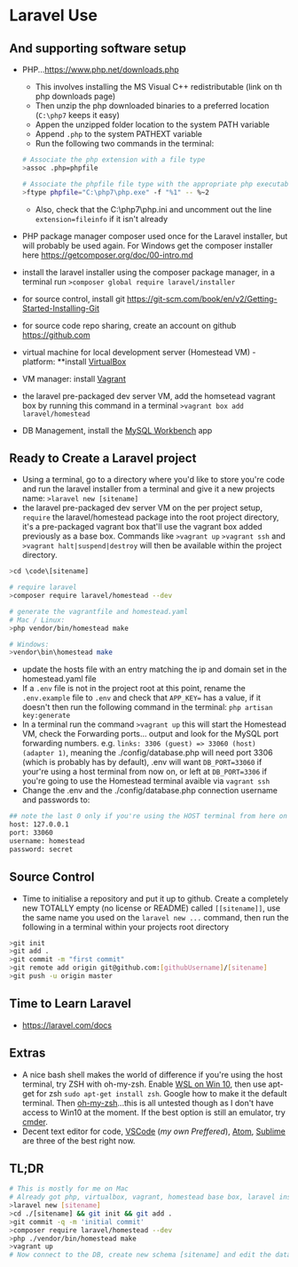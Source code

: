 # Laravel Use

## And supporting software setup

* PHP...<https://www.php.net/downloads.php>
  * This involves installing the MS Visual C++ redistributable (link on th php downloads page)
  * Then unzip the php downloaded binaries to a preferred location (`C:\php7` keeps it easy)
  * Appen the unzipped folder location to the system PATH variable
  * Append `.php` to the system PATHEXT variable
  * Run the following two commands in the terminal:

  ```bash
  # Associate the php extension with a file type
  >assoc .php=phpfile

  # Associate the phpfile file type with the appropriate php executable
  >ftype phpfile="C:\php7\php.exe" -f "%1" -- %~2
  ```

  * Also, check that  the C:\php7\php.ini and uncomment out the line `extension=fileinfo` if it isn't already

* PHP package manager composer used once for the Laravel installer, but will probably be used again. For Windows get the composer installer here <https://getcomposer.org/doc/00-intro.md>
* install the laravel installer using the composer package manager, in a terminal run `>composer global require laravel/installer`
* for source control, install git <https://git-scm.com/book/en/v2/Getting-Started-Installing-Git>
* for source code repo sharing, create an account on github <https://github.com>
* virtual machine for local development server (Homestead VM) - platform: **install [VirtualBox](https://www.virtualbox.org/wiki/Downloads)
* VM manager: install [Vagrant](https://www.vagrantup.com/downloads.html)
* the laravel pre-packaged dev server VM, add the homsetead vagrant box by running this command in a terminal `>vagrant box add laravel/homestead`
* DB Management, install the [MySQL Workbench](https://www.mysql.com/products/workbench/) app

## Ready to Create a Laravel project

* Using a terminal, go to a directory where you'd like to store you're code and run the laravel installer from a terminal and give it a new projects name: `>laravel new [sitename]`
* the laravel pre-packaged dev server VM on the per project setup, `require` the laravel/homestead package into the root project directory, it's a pre-packaged vagrant box that'll use the vagrant box added previously as a base box. Commands like `>vagrant up` `>vagrant ssh` and `>vagrant halt|suspend|destroy` will then be available within the project directory.

```bash
>cd \code\[sitename]

# require laravel
>composer require laravel/homestead --dev

# generate the vagrantfile and homestead.yaml
# Mac / Linux:
>php vendor/bin/homestead make

# Windows:
>vendor\bin\homestead make
```

* update the hosts file with an entry matching the ip and domain set in the homestead.yaml file
* If a `.env` file is not in the project root at this point, rename the `.env.example` file to `.env` and check that `APP_KEY=` has a value, if it doesn't then run the following command in the terminal: `php artisan key:generate`
* In a terminal run the command `>vagrant up` this will start the Homestead VM, check the Forwarding ports... output and look for the MySQL port forwarding numbers. e.g. `links: 3306 (guest) => 33060 (host) (adapter 1)`, meaning the ./config/database.php will need port 3306 (which is probably has by default), .env will want `DB_PORT=33060` if your're using a host terminal from now on, or left at `DB_PORT=3306` if you're going to use the Homestead terminal avaible via `vagrant ssh`
* Change the .env and the ./config/database.php connection username and passwords to:

```bash
## note the last 0 only if you're using the HOST terminal from here on for migrations etc.
host: 127.0.0.1
port: 33060
username: homestead
password: secret
```

## Source Control

* Time to initialise a repository and put it up to github. Create a completely new TOTALLY empty (no license or README) called `[[sitename]]`, use the same name you used on the `laravel new ...` command, then run the following in a terminal within your projects root directory

```bash
>git init
>git add .
>git commit -m "first commit"
>git remote add origin git@github.com:[githubUsername]/[sitename]
>git push -u origin master
```

## Time to Learn Laravel

* <https://laravel.com/docs>

## Extras

* A nice bash shell makes the world of difference if you're using the host terminal, try ZSH with oh-my-zsh. Enable [WSL on Win 10](https://docs.microsoft.com/en-us/windows/wsl/install-win10), then use apt-get for zsh `sudo apt-get install zsh`. Google how to make it the default terminal. Then [oh-my-zsh](https://github.com/robbyrussell/oh-my-zsh)...this is all untested though as I don't have access to Win10 at the moment. If the best option is still an emulator, try [cmder](https://cmder.net/).
* Decent text editor for code, [VSCode](https://code.visualstudio.com/Download) (_my own Preffered_), [Atom](https://flight-manual.atom.io/getting-started/sections/installing-atom/), [Sublime](https://www.sublimetext.com/3) are three of the best right now.

## TL;DR

```bash
# This is mostly for me on Mac
# Already got php, virtualbox, vagrant, homestead base box, laravel installer, composer globally
>laravel new [sitename]
>cd ./[sitename] && git init && git add .
>git commit -q -m 'initial commit'
>composer require laravel/homestead --dev
>php ./vendor/bin/homestead make
>vagrant up
# Now connect to the DB, create new schema [sitename] and edit the database connection details in the config .env and database.php files
```
